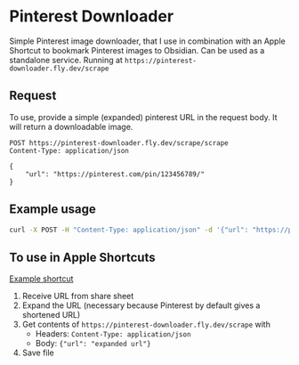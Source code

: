 # Pinterest Downloader

Simple Pinterest image downloader, that I use in combination with an Apple Shortcut to bookmark Pinterest images to Obsidian. Can be used as a standalone service. Running at `https://pinterest-downloader.fly.dev/scrape`

## Request

To use, provide a simple (expanded) pinterest URL in the request body. It will return a downloadable image.

```
POST https://pinterest-downloader.fly.dev/scrape/scrape
Content-Type: application/json

{
    "url": "https://pinterest.com/pin/123456789/"
}
```

## Example usage

```bash
curl -X POST -H "Content-Type: application/json" -d '{"url": "https://pinterest.com/pin/123456789/"}' http://localhost:8080/scrape
```

## To use in Apple Shortcuts

[Example shortcut]()

1. Receive URL from share sheet
2. Expand the URL (necessary because Pinterest by default gives a shortened URL)
3. Get contents of `https://pinterest-downloader.fly.dev/scrape` with
   - Headers: `Content-Type: application/json`
   - Body: `{"url": "expanded url"}`
4. Save file
